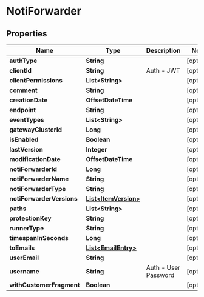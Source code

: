 

# NotiForwarder


## Properties

Name | Type | Description | Notes
------------ | ------------- | ------------- | -------------
**authType** | **String** |  |  [optional]
**clientId** | **String** | Auth - JWT |  [optional]
**clientPermissions** | **List&lt;String&gt;** |  |  [optional]
**comment** | **String** |  |  [optional]
**creationDate** | **OffsetDateTime** |  |  [optional]
**endpoint** | **String** |  |  [optional]
**eventTypes** | **List&lt;String&gt;** |  |  [optional]
**gatewayClusterId** | **Long** |  |  [optional]
**isEnabled** | **Boolean** |  |  [optional]
**lastVersion** | **Integer** |  |  [optional]
**modificationDate** | **OffsetDateTime** |  |  [optional]
**notiForwarderId** | **Long** |  |  [optional]
**notiForwarderName** | **String** |  |  [optional]
**notiForwarderType** | **String** |  |  [optional]
**notiForwarderVersions** | [**List&lt;ItemVersion&gt;**](ItemVersion.md) |  |  [optional]
**paths** | **List&lt;String&gt;** |  |  [optional]
**protectionKey** | **String** |  |  [optional]
**runnerType** | **String** |  |  [optional]
**timespanInSeconds** | **Long** |  |  [optional]
**toEmails** | [**List&lt;EmailEntry&gt;**](EmailEntry.md) |  |  [optional]
**userEmail** | **String** |  |  [optional]
**username** | **String** | Auth - User Password |  [optional]
**withCustomerFragment** | **Boolean** |  |  [optional]



